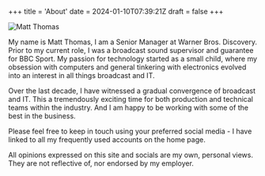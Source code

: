 +++
title = 'About'
date = 2024-01-10T07:39:21Z
draft = false
+++

![Matt Thomas](/img/mt.jpg)

My name is Matt Thomas, I am a Senior Manager at Warner Bros. Discovery. Prior to my current role, I was a broadcast sound supervisor and guarantee for BBC Sport. My passion for technology started as a small child, where my obsession with computers and general tinkering with electronics evolved into an interest in all things broadcast and IT.

Over the last decade, I have witnessed a gradual convergence of broadcast and IT. This a tremendously exciting time for both production and technical teams within the industry. And I am happy to be working with some of the best in the business.

Please feel free to keep in touch using your preferred social media - I have linked to all my frequently used accounts on the home page.

All opinions expressed on this site and socials are my own, personal views. They are not reflective of, nor endorsed by my employer.